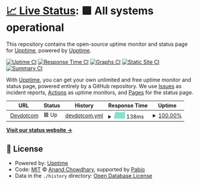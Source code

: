 # [📈 Live Status](https://upptime.github.io/upptime): <!--live status--> **🟩 All systems operational**

This repository contains the open-source uptime monitor and status page for [Upptime](https://upptime.js.org), powered by [Upptime](https://github.com/upptime/upptime).

[![Uptime CI](https://github.com/upptime/my-upptime-monitor/workflows/Uptime%20CI/badge.svg)](https://github.com/upptime/my-upptime-monitor/actions?query=workflow%3A%22Uptime+CI%22)
[![Response Time CI](https://github.com/upptime/my-upptime-monitor/workflows/Response%20Time%20CI/badge.svg)](https://github.com/upptime/my-upptime-monitor/actions?query=workflow%3A%22Response+Time+CI%22)
[![Graphs CI](https://github.com/upptime/my-upptime-monitor/workflows/Graphs%20CI/badge.svg)](https://github.com/upptime/my-upptime-monitor/actions?query=workflow%3A%22Graphs+CI%22)
[![Static Site CI](https://github.com/upptime/my-upptime-monitor/workflows/Static%20Site%20CI/badge.svg)](https://github.com/upptime/my-upptime-monitor/actions?query=workflow%3A%22Static+Site+CI%22)
[![Summary CI](https://github.com/upptime/my-upptime-monitor/workflows/Summary%20CI/badge.svg)](https://github.com/upptime/my-upptime-monitor/actions?query=workflow%3A%22Summary+CI%22)

With [Upptime](https://upptime.js.org), you can get your own unlimited and free uptime monitor and status page, powered entirely by a GitHub repository. We use [Issues](https://github.com/upptime/upptime/issues) as incident reports, [Actions](https://github.com/upptime/my-upptime-monitor/actions) as uptime monitors, and [Pages](https://upptime.github.io/upptime) for the status page.

<!--start: status pages-->
<!-- This summary is generated by Upptime (https://github.com/upptime/upptime) -->
<!-- Do not edit this manually, your changes will be overwritten -->
<!-- prettier-ignore -->
| URL | Status | History | Response Time | Uptime |
| --- | ------ | ------- | ------------- | ------ |
| <img alt="" src="https://icons.duckduckgo.com/ip3/www.devdotcom.in.ico" height="13"> [Devdotcom](https://www.devdotcom.in) | 🟩 Up | [devdotcom.yml](https://github.com/itsBaivab/my-uptime-monitor/commits/HEAD/history/devdotcom.yml) | <details><summary><img alt="Response time graph" src="./graphs/devdotcom/response-time-week.png" height="20"> 138ms</summary><br><a href="https://itsBaivab.github.io/my-uptime-monitor/history/devdotcom"><img alt="Response time 151" src="https://img.shields.io/endpoint?url=https%3A%2F%2Fraw.githubusercontent.com%2FitsBaivab%2Fmy-uptime-monitor%2FHEAD%2Fapi%2Fdevdotcom%2Fresponse-time.json"></a><br><a href="https://itsBaivab.github.io/my-uptime-monitor/history/devdotcom"><img alt="24-hour response time 127" src="https://img.shields.io/endpoint?url=https%3A%2F%2Fraw.githubusercontent.com%2FitsBaivab%2Fmy-uptime-monitor%2FHEAD%2Fapi%2Fdevdotcom%2Fresponse-time-day.json"></a><br><a href="https://itsBaivab.github.io/my-uptime-monitor/history/devdotcom"><img alt="7-day response time 138" src="https://img.shields.io/endpoint?url=https%3A%2F%2Fraw.githubusercontent.com%2FitsBaivab%2Fmy-uptime-monitor%2FHEAD%2Fapi%2Fdevdotcom%2Fresponse-time-week.json"></a><br><a href="https://itsBaivab.github.io/my-uptime-monitor/history/devdotcom"><img alt="30-day response time 151" src="https://img.shields.io/endpoint?url=https%3A%2F%2Fraw.githubusercontent.com%2FitsBaivab%2Fmy-uptime-monitor%2FHEAD%2Fapi%2Fdevdotcom%2Fresponse-time-month.json"></a><br><a href="https://itsBaivab.github.io/my-uptime-monitor/history/devdotcom"><img alt="1-year response time 151" src="https://img.shields.io/endpoint?url=https%3A%2F%2Fraw.githubusercontent.com%2FitsBaivab%2Fmy-uptime-monitor%2FHEAD%2Fapi%2Fdevdotcom%2Fresponse-time-year.json"></a></details> | <details><summary><a href="https://itsBaivab.github.io/my-uptime-monitor/history/devdotcom">100.00%</a></summary><a href="https://itsBaivab.github.io/my-uptime-monitor/history/devdotcom"><img alt="All-time uptime 100.00%" src="https://img.shields.io/endpoint?url=https%3A%2F%2Fraw.githubusercontent.com%2FitsBaivab%2Fmy-uptime-monitor%2FHEAD%2Fapi%2Fdevdotcom%2Fuptime.json"></a><br><a href="https://itsBaivab.github.io/my-uptime-monitor/history/devdotcom"><img alt="24-hour uptime 100.00%" src="https://img.shields.io/endpoint?url=https%3A%2F%2Fraw.githubusercontent.com%2FitsBaivab%2Fmy-uptime-monitor%2FHEAD%2Fapi%2Fdevdotcom%2Fuptime-day.json"></a><br><a href="https://itsBaivab.github.io/my-uptime-monitor/history/devdotcom"><img alt="7-day uptime 100.00%" src="https://img.shields.io/endpoint?url=https%3A%2F%2Fraw.githubusercontent.com%2FitsBaivab%2Fmy-uptime-monitor%2FHEAD%2Fapi%2Fdevdotcom%2Fuptime-week.json"></a><br><a href="https://itsBaivab.github.io/my-uptime-monitor/history/devdotcom"><img alt="30-day uptime 100.00%" src="https://img.shields.io/endpoint?url=https%3A%2F%2Fraw.githubusercontent.com%2FitsBaivab%2Fmy-uptime-monitor%2FHEAD%2Fapi%2Fdevdotcom%2Fuptime-month.json"></a><br><a href="https://itsBaivab.github.io/my-uptime-monitor/history/devdotcom"><img alt="1-year uptime 100.00%" src="https://img.shields.io/endpoint?url=https%3A%2F%2Fraw.githubusercontent.com%2FitsBaivab%2Fmy-uptime-monitor%2FHEAD%2Fapi%2Fdevdotcom%2Fuptime-year.json"></a></details>

<!--end: status pages-->

[**Visit our status website →**](https://upptime.github.io/upptime)

## 📄 License

- Powered by: [Upptime](https://github.com/upptime/upptime)
- Code: [MIT](./LICENSE) © [Anand Chowdhary](https://anandchowdhary.com), supported by [Pabio](https://pabio.com)
- Data in the `./history` directory: [Open Database License](https://opendatacommons.org/licenses/odbl/1-0/)
